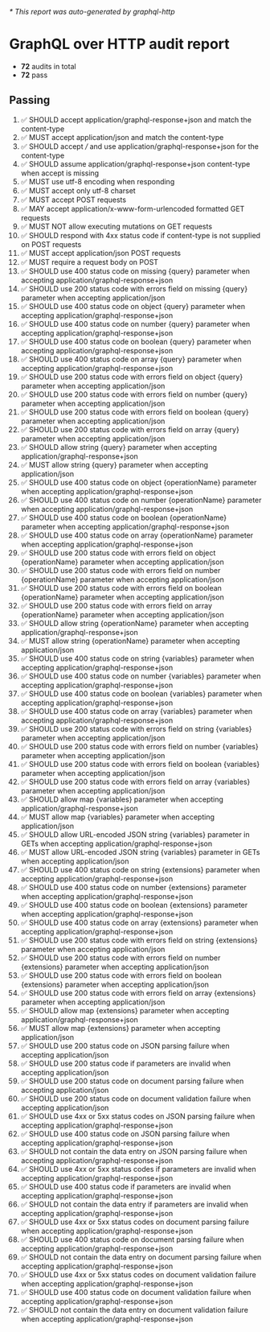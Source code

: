 _* This report was auto-generated by graphql-http_

# GraphQL over HTTP audit report

- **72** audits in total
- **72** pass

## Passing
1. ✅ SHOULD accept application/graphql-response+json and match the content-type
2. ✅ MUST accept application/json and match the content-type
3. ✅ SHOULD accept */* and use application/graphql-response+json for the content-type
4. ✅ SHOULD assume application/graphql-response+json content-type when accept is missing
5. ✅ MUST use utf-8 encoding when responding
6. ✅ MUST accept only utf-8 charset
7. ✅ MUST accept POST requests
8. ✅ MAY accept application/x-www-form-urlencoded formatted GET requests
9. ✅ MUST NOT allow executing mutations on GET requests
10. ✅ SHOULD respond with 4xx status code if content-type is not supplied on POST requests
11. ✅ MUST accept application/json POST requests
12. ✅ MUST require a request body on POST
13. ✅ SHOULD use 400 status code on missing {query} parameter when accepting application/graphql-response+json
14. ✅ SHOULD use 200 status code with errors field on missing {query} parameter when accepting application/json
15. ✅ SHOULD use 400 status code on object {query} parameter when accepting application/graphql-response+json
16. ✅ SHOULD use 400 status code on number {query} parameter when accepting application/graphql-response+json
17. ✅ SHOULD use 400 status code on boolean {query} parameter when accepting application/graphql-response+json
18. ✅ SHOULD use 400 status code on array {query} parameter when accepting application/graphql-response+json
19. ✅ SHOULD use 200 status code with errors field on object {query} parameter when accepting application/json
20. ✅ SHOULD use 200 status code with errors field on number {query} parameter when accepting application/json
21. ✅ SHOULD use 200 status code with errors field on boolean {query} parameter when accepting application/json
22. ✅ SHOULD use 200 status code with errors field on array {query} parameter when accepting application/json
23. ✅ SHOULD allow string {query} parameter when accepting application/graphql-response+json
24. ✅ MUST allow string {query} parameter when accepting application/json
25. ✅ SHOULD use 400 status code on object {operationName} parameter when accepting application/graphql-response+json
26. ✅ SHOULD use 400 status code on number {operationName} parameter when accepting application/graphql-response+json
27. ✅ SHOULD use 400 status code on boolean {operationName} parameter when accepting application/graphql-response+json
28. ✅ SHOULD use 400 status code on array {operationName} parameter when accepting application/graphql-response+json
29. ✅ SHOULD use 200 status code with errors field on object {operationName} parameter when accepting application/json
30. ✅ SHOULD use 200 status code with errors field on number {operationName} parameter when accepting application/json
31. ✅ SHOULD use 200 status code with errors field on boolean {operationName} parameter when accepting application/json
32. ✅ SHOULD use 200 status code with errors field on array {operationName} parameter when accepting application/json
33. ✅ SHOULD allow string {operationName} parameter when accepting application/graphql-response+json
34. ✅ MUST allow string {operationName} parameter when accepting application/json
35. ✅ SHOULD use 400 status code on string {variables} parameter when accepting application/graphql-response+json
36. ✅ SHOULD use 400 status code on number {variables} parameter when accepting application/graphql-response+json
37. ✅ SHOULD use 400 status code on boolean {variables} parameter when accepting application/graphql-response+json
38. ✅ SHOULD use 400 status code on array {variables} parameter when accepting application/graphql-response+json
39. ✅ SHOULD use 200 status code with errors field on string {variables} parameter when accepting application/json
40. ✅ SHOULD use 200 status code with errors field on number {variables} parameter when accepting application/json
41. ✅ SHOULD use 200 status code with errors field on boolean {variables} parameter when accepting application/json
42. ✅ SHOULD use 200 status code with errors field on array {variables} parameter when accepting application/json
43. ✅ SHOULD allow map {variables} parameter when accepting application/graphql-response+json
44. ✅ MUST allow map {variables} parameter when accepting application/json
45. ✅ SHOULD allow URL-encoded JSON string {variables} parameter in GETs when accepting application/graphql-response+json
46. ✅ MUST allow URL-encoded JSON string {variables} parameter in GETs when accepting application/json
47. ✅ SHOULD use 400 status code on string {extensions} parameter when accepting application/graphql-response+json
48. ✅ SHOULD use 400 status code on number {extensions} parameter when accepting application/graphql-response+json
49. ✅ SHOULD use 400 status code on boolean {extensions} parameter when accepting application/graphql-response+json
50. ✅ SHOULD use 400 status code on array {extensions} parameter when accepting application/graphql-response+json
51. ✅ SHOULD use 200 status code with errors field on string {extensions} parameter when accepting application/json
52. ✅ SHOULD use 200 status code with errors field on number {extensions} parameter when accepting application/json
53. ✅ SHOULD use 200 status code with errors field on boolean {extensions} parameter when accepting application/json
54. ✅ SHOULD use 200 status code with errors field on array {extensions} parameter when accepting application/json
55. ✅ SHOULD allow map {extensions} parameter when accepting application/graphql-response+json
56. ✅ MUST allow map {extensions} parameter when accepting application/json
57. ✅ SHOULD use 200 status code on JSON parsing failure when accepting application/json
58. ✅ SHOULD use 200 status code if parameters are invalid when accepting application/json
59. ✅ SHOULD use 200 status code on document parsing failure when accepting application/json
60. ✅ SHOULD use 200 status code on document validation failure when accepting application/json
61. ✅ SHOULD use 4xx or 5xx status codes on JSON parsing failure when accepting application/graphql-response+json
62. ✅ SHOULD use 400 status code on JSON parsing failure when accepting application/graphql-response+json
63. ✅ SHOULD not contain the data entry on JSON parsing failure when accepting application/graphql-response+json
64. ✅ SHOULD use 4xx or 5xx status codes if parameters are invalid when accepting application/graphql-response+json
65. ✅ SHOULD use 400 status code if parameters are invalid when accepting application/graphql-response+json
66. ✅ SHOULD not contain the data entry if parameters are invalid when accepting application/graphql-response+json
67. ✅ SHOULD use 4xx or 5xx status codes on document parsing failure when accepting application/graphql-response+json
68. ✅ SHOULD use 400 status code on document parsing failure when accepting application/graphql-response+json
69. ✅ SHOULD not contain the data entry on document parsing failure when accepting application/graphql-response+json
70. ✅ SHOULD use 4xx or 5xx status codes on document validation failure when accepting application/graphql-response+json
71. ✅ SHOULD use 400 status code on document validation failure when accepting application/graphql-response+json
72. ✅ SHOULD not contain the data entry on document validation failure when accepting application/graphql-response+json

